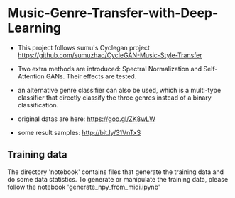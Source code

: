 # Music-Genre-Transfer-with-Deep-Learning

- This project follows sumu's Cyclegan project https://github.com/sumuzhao/CycleGAN-Music-Style-Transfer

- Two extra methods are introduced: Spectral Normalization and Self-Attention GANs. Their effects are tested.

- an alternative genre classifier can also be used, which is a multi-type classifier that directly classify the three genres instead of a binary classification.

- original datas are here: https://goo.gl/ZK8wLW

- some result samples: http://bit.ly/31VnTxS

## Training data
The directory 'notebook' contains files that generate the training data and do some data statistics.
To generate or manipulate the training data, please follow the notebook 'generate_npy_from_midi.ipynb'
